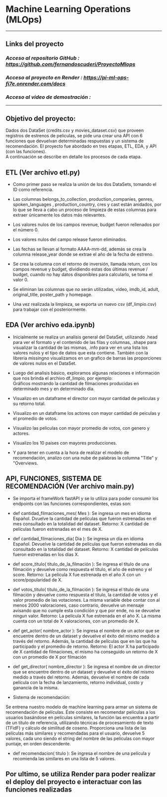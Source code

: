 # **Machine Learning Operations (MLOps)**
---

## Links del proyecto
### *Acceso al repositorio GitHub : https://github.com/fernandoscuderi/ProyectoMlops*
### *Acceso al proyecto en Render : https://pi-ml-ops-fi7e.onrender.com/docs*
### *Acceso al video de demostración :*
---

## **Objetivo del proyecto: <br>**
Dados dos DataSet (credits.csv y movies_dataset.csv) que proveen registros de estrenos de peliculas, se pide una crear una API con 6 funciones que devuelvan determinadas respuestas y un sistema de recomendación.
El proyecto fue abordado en tres etapas, ETL, EDA, y API (con las funciones). <br>
A continuación se describe en detalle los procesos de cada etapa.

## ETL (Ver archivo etl.py) <br>
- Como primer paso se realiza la unión de los dos DataSets, tomando el ID como referencia.

- Las columnas belongs_to_collection, production_companies, genres, spoken_languages , production_country, cres y cast están anidados, por lo que se lleva a cabo un proceso de limpieza de estas columnas para extraer únicamente los datos más relevantes.

- Los valores nulos de los campos revenue, budget fueron rellenados por el número 0.

- Los valores nulos del campo release fueron eliminados.

- Las fechas se llevan al formato AAAA-mm-dd, además se crea la columna release_year donde se extrae el año de la fecha de estreno.

- Se crea la columna con el retorno de inversión, llamada return, con los campos revenue y budget, dividiendo estas dos últimas revenue / budget, cuando no hay datos disponibles para calcularlo, se toma el valor 0.

- Se eliminan las columnas que no serán utilizadas, video, imdb_id, adult, original_title, poster_path y homepage.

- Una vez realizada la limpieza, se exporta un nuevo csv (df_limpio.csv) para trabajar con el posteriormente.

## EDA (Ver archivo eda.ipynb) <br>
- Inicialmente se realiza un analisis general del DataSet, utilizando .head para ver el formato y el contenido de las filas y columnas, .shape para visualizar la cantidad de las mismas, .info para ver en una lista los valores nulos y el tipo de datos que esta contiene.
También con la libreria missingno visualizamos en un grafico de barras las proporciones de valores nulos en el DataSet.

- Luego del analisis básico, exploramos algunas relaciones e información que nos brinda el archivo df_limpio, por ejemplo: <br>
Gráficos mostrando la cantidad de filmaciones producidas en determinado mes y en determinado día.

- Visualizo en un dataframe el director con mayor cantidad de peliculas y su retorno total.

- Visualizo en un dataframe los actores con mayor cantidad de peiculas y el promedio de votos.

- Visualizo las peliculas con mayor promedio de votos, con genero y actores.

- Visualizo los 10 paises con mayores producciones.

- Y para tener en cuenta a la hora de realizar el modelo de recomendación, analizo con una nube de palabras la columna "Title" y "Overviews.

## API, FUNCIONES, SISTEMA DE RECOMENDACIÓN (Ver archivo main.py) <br>
- Se importa el frameWork fastAPI y se lo utiliza para poder consumir los endpoints con las funciones correspondientes, estas son:

- def cantidad_filmaciones_mes( Mes ): Se ingresa un mes en idioma Español. Dvuelve la cantidad de películas que fueron estrenadas en el mes consultado en la totalidad del dataset.
                    Retorno: X cantidad de películas fueron estrenadas en el mes de X.

- def cantidad_filmaciones_dia( Dia ): Se ingresa un día en idioma Español. Devuelve la cantidad de películas que fueron estrenadas en día consultado en la totalidad del dataset.
                    Retorno: X cantidad de películas fueron estrenadas en los días X.

- def score_titulo( titulo_de_la_filmación ): Se ingresa el título de una filmación y devuelve como respuesta el título, el año de estreno y el score.
                    Retorno: La película X fue estrenada en el año X con un score/popularidad de X.

- def votos_titulo( titulo_de_la_filmación ): Se ingresa el título de una filmación y devuelve como respuesta el título, la cantidad de votos y el valor promedio de las votaciones. La misma variable debe contar con al menos 2000 valoraciones, caso contrario, devuelve un mensaje avisando que no cumple esta condición y que por ende, no se devuelve ningun valor.
                    Retorno: La película X fue estrenada en el año X. La misma cuenta con un total de X valoraciones, con un promedio de X.

- def get_actor( nombre_actor ): Se ingresa el nombre de un actor que se encuentre dentro de un dataset y devuelve el éxito del mismo medido a través del retorno. Además, la cantidad de películas que en las que ha participado y el promedio de retorno. 
                    Retorno: El actor X ha participado de X cantidad de filmaciones, el mismo ha conseguido un retorno de X con un promedio de X por filmación

- def get_director( nombre_director ): Se ingresa el nombre de un director que se encuentre dentro de un dataset y devuelve el éxito del mismo medido a través del retorno. Además, devuelve el nombre de cada película con la fecha de lanzamiento, retorno individual, costo y ganancia de la misma.

- Sistema de recomendación:

Se entrena nuestro modelo de machine learning para armar un sistema de recomendación de películas. Éste consiste en recomendar películas a los usuarios basándose en películas similares, la función las encuentra a partir de un título de referencia, utilizando técnicas de procesamiento de texto (TFidF) y cálculo de similitud de coseno. Proporciona una lista de las películas más similares y recomendadas para el usuario, devuelve 5 valores, cada uno siendo el string del nombre de las películas con mayor puntaje, en orden descendente.

- def recomendacion( titulo ): Se ingresa el nombre de una película y recomienda las similares en una lista de 5 valores.

## Por ultimo, se utiliza Render para poder realizar el deploy del proyecto e interactuar con las funciones realizadas